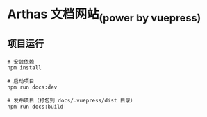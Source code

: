 <h1>Arthas 文档网站<sub>(power by vuepress)</sub></h1>

## 项目运行

```shell
# 安装依赖
npm install

# 启动项目
npm run docs:dev

# 发布项目（打包到 docs/.vuepress/dist 目录）
npm run docs:build
```

